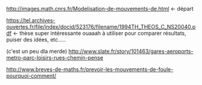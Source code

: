 http://images.math.cnrs.fr/Modelisation-de-mouvements-de.html <- départ



https://tel.archives-ouvertes.fr/file/index/docid/523176/filename/1994TH_THEOS_C_NS20040.pdf <- thèse super intéressante ouaaah
à utiliser pour comparer résultats, puiser des idées, etc.....





(c'est un peu dla merde) http://www.slate.fr/story/101463/gares-aeroports-metro-parc-loisirs-rues-chemin-pense 


http://www.breves-de-maths.fr/prevoir-les-mouvements-de-foule-pourquoi-comment/
